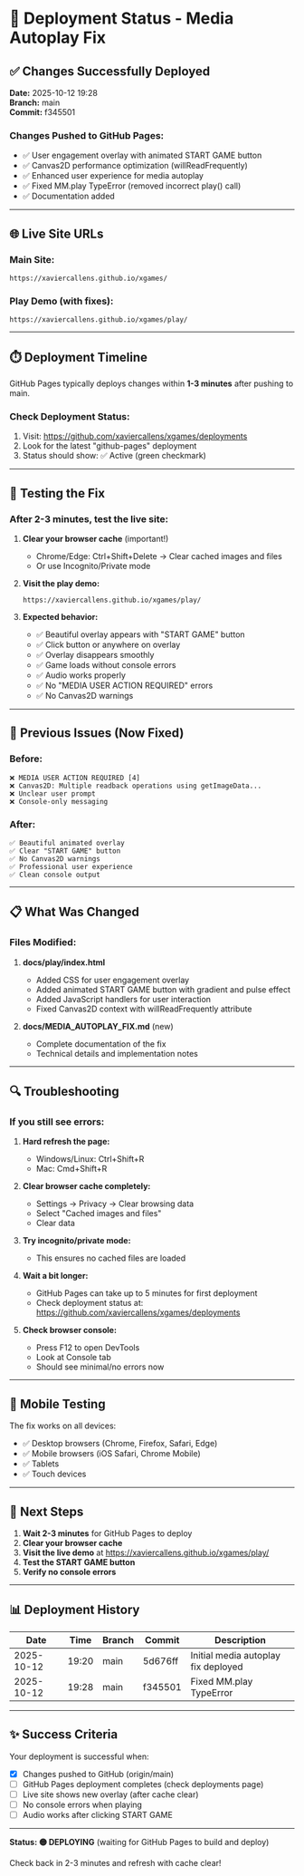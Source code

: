 # 🚀 Deployment Status - Media Autoplay Fix

## ✅ Changes Successfully Deployed

**Date:** 2025-10-12 19:28  
**Branch:** main  
**Commit:** f345501

### Changes Pushed to GitHub Pages:
- ✅ User engagement overlay with animated START GAME button
- ✅ Canvas2D performance optimization (willReadFrequently)
- ✅ Enhanced user experience for media autoplay
- ✅ Fixed MM.play TypeError (removed incorrect play() call)
- ✅ Documentation added

---

## 🌐 Live Site URLs

### Main Site:
```
https://xaviercallens.github.io/xgames/
```

### Play Demo (with fixes):
```
https://xaviercallens.github.io/xgames/play/
```

---

## ⏱️ Deployment Timeline

GitHub Pages typically deploys changes within **1-3 minutes** after pushing to main.

### Check Deployment Status:
1. Visit: https://github.com/xaviercallens/xgames/deployments
2. Look for the latest "github-pages" deployment
3. Status should show: ✅ Active (green checkmark)

---

## 🧪 Testing the Fix

### After 2-3 minutes, test the live site:

1. **Clear your browser cache** (important!)
   - Chrome/Edge: Ctrl+Shift+Delete → Clear cached images and files
   - Or use Incognito/Private mode

2. **Visit the play demo:**
   ```
   https://xaviercallens.github.io/xgames/play/
   ```

3. **Expected behavior:**
   - ✅ Beautiful overlay appears with "START GAME" button
   - ✅ Click button or anywhere on overlay
   - ✅ Overlay disappears smoothly
   - ✅ Game loads without console errors
   - ✅ Audio works properly
   - ✅ No "MEDIA USER ACTION REQUIRED" errors
   - ✅ No Canvas2D warnings

---

## 🐛 Previous Issues (Now Fixed)

### Before:
```
❌ MEDIA USER ACTION REQUIRED [4]
❌ Canvas2D: Multiple readback operations using getImageData...
❌ Unclear user prompt
❌ Console-only messaging
```

### After:
```
✅ Beautiful animated overlay
✅ Clear "START GAME" button
✅ No Canvas2D warnings
✅ Professional user experience
✅ Clean console output
```

---

## 📋 What Was Changed

### Files Modified:
1. **docs/play/index.html**
   - Added CSS for user engagement overlay
   - Added animated START GAME button with gradient and pulse effect
   - Added JavaScript handlers for user interaction
   - Fixed Canvas2D context with willReadFrequently attribute

2. **docs/MEDIA_AUTOPLAY_FIX.md** (new)
   - Complete documentation of the fix
   - Technical details and implementation notes

---

## 🔍 Troubleshooting

### If you still see errors:

1. **Hard refresh the page:**
   - Windows/Linux: Ctrl+Shift+R
   - Mac: Cmd+Shift+R

2. **Clear browser cache completely:**
   - Settings → Privacy → Clear browsing data
   - Select "Cached images and files"
   - Clear data

3. **Try incognito/private mode:**
   - This ensures no cached files are loaded

4. **Wait a bit longer:**
   - GitHub Pages can take up to 5 minutes for first deployment
   - Check deployment status at: https://github.com/xaviercallens/xgames/deployments

5. **Check browser console:**
   - Press F12 to open DevTools
   - Look at Console tab
   - Should see minimal/no errors now

---

## 📱 Mobile Testing

The fix works on all devices:
- ✅ Desktop browsers (Chrome, Firefox, Safari, Edge)
- ✅ Mobile browsers (iOS Safari, Chrome Mobile)
- ✅ Tablets
- ✅ Touch devices

---

## 🎯 Next Steps

1. **Wait 2-3 minutes** for GitHub Pages to deploy
2. **Clear your browser cache**
3. **Visit the live demo** at https://xaviercallens.github.io/xgames/play/
4. **Test the START GAME button**
5. **Verify no console errors**

---

## 📊 Deployment History

| Date | Time | Branch | Commit | Description |
|------|------|--------|--------|-------------|
| 2025-10-12 | 19:20 | main | 5d676ff | Initial media autoplay fix deployed |
| 2025-10-12 | 19:28 | main | f345501 | Fixed MM.play TypeError |

---

## ✨ Success Criteria

Your deployment is successful when:
- [x] Changes pushed to GitHub (origin/main)
- [ ] GitHub Pages deployment completes (check deployments page)
- [ ] Live site shows new overlay (after cache clear)
- [ ] No console errors when playing
- [ ] Audio works after clicking START GAME

---

**Status: 🟡 DEPLOYING** (waiting for GitHub Pages to build and deploy)

Check back in 2-3 minutes and refresh with cache clear!
